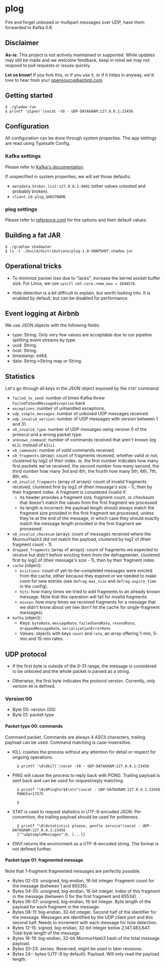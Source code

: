 # plog

Fire and forget unboxed or multipart messages over UDP, have them forwarded to Kafka 0.8.

## Disclaimer

**As-is:** This project is not actively maintained or supported.
While updates may still be made and we welcome feedback, keep in mind we may not respond to pull requests or issues quickly.

**Let us know!** If you fork this, or if you use it, or if it helps in anyway, we'd love to hear from you! opensource@airbnb.com

## Getting started

    $ ./gladew run
    $ printf 'yipee!'|socat -t0 - UDP-DATAGRAM:127.0.0.1:23456

## Configuration

All configuration can be done through system properties.
The app settings are read using Typesafe Config.

### Kafka settings

Please refer to [Kafka's documentation](http://kafka.apache.org/08/configuration.html).

If unspecified in system properties, we will set those defaults:
- `metadata.broker.list`: `127.0.0.1:9092` (other values untested and probably broken).
- `client.id`: `plog_$HOSTNAME`

### plog settings

Please refer to [reference.conf](src/main/resources/reference.conf) for the options and their default values.

## Building a fat JAR

    $ ./gradlew shadowJar
    $ ls -l ./build/distributions/plog-1.0-SNAPSHOT-shadow.jar

## Operational tricks

- To minimize packet loss due to "lacks", increase the kernel socket buffer size. For Linux, we use `sysctl net.core.rmem_max = 1048576`.

- Hole detection is a bit difficult to explain, but worth looking into.
  It is enabled by default, but can be disabled for performance.

## Event logging at Airbnb

We use JSON objects with the following fields:

- type: String. Only very few values are acceptable due to our pipeline splitting event streams by type.
- uuid: String.
- host: String.
- timestamp: int64.
- data: String→String map or String.

## Statistics

Let's go through all keys in the JSON object exposed by the `STAT` command:

- `failed_to_send`: number of times Kafka threw `FailedToSendMessageException` back
- `exceptions`: number of unhandled exceptions.
- `udp_simple_messages`: number of unboxed UDP messages received.
- `udp_invalid_version`: number of UDP messages with version between 1 and 31.
- `v0_invalid_type`: number of UDP messages using version 0 of the protocol and a wrong packet type.
- `unknown_command`: number of commands received that aren't known (eg `KLIL` instead of `KILL`).
- `v0_commands`: number of *valid* commands received.
- `v0_fragments` (array): count of fragments received, whether valid or not,
  clustered by log2 of their index.
  *Ie*, the first number indicates how many first packets we've received,
  the second number how many second,
  the third number how many 3rd and 4th,
  the fourth how many 5th, 6th, 7th, 8th, etc.
- `v0_invalid_fragments` (array of arrays): count of invalid fragments received,
  clustered first by log2 of (their message's size - 1), then by their fragment index.
  A fragment is considered invalid if:
  - its header provides a fragment size, fragment count, or checksum that doesn't match the values
    from the first fragment we processed
  - its length is incorrect: the payload length should always match the fragment size provided in
    the first fragment we processed, unless they're at the end of the message, in which case they
    should exactly match the message length provided in the first fragment we processed.
- `v0_invalid_checksum` (array): count of messages received where the MurmurHash3 did not match the
  payload, clustered by log2 of (their fragment count - 1).
- `dropped_fragments` (array of arrays): count of fragments we expected to
  receive but didn't before evicting them from the defragmenter,
  clustered first by log2 of (their message's size - 1), then by their fragment index.
- `cache` (object):
  - `evictions`: count of yet-to-be-completed messages were evicted from the cache,
    either because they expired or we needed to make room for new entries
    (see `defrag.max_size` and `defrag.expire_time` in the config).
  - `hits`: how many times we tried to add fragments to an already known message.
    Note that this operation will fail for invalid fragments.
  - `misses`: how many times we received fragments for a message that we didn't know about yet
    (we don't hit the cache for single-fragment messages).
- `kafka` (object):
  - Keys: `byteRate`, `messageRate`, `failedSendRate`, `resendRate`, `droppedMessageRate`, `serializationErrorRate`
  - Values: objects with keys `count` and `rate`, an array offering 1-min, 5-min and 15-min rates.

## UDP protocol

- If the first byte is outside of the 0-31 range, the message is considered to be unboxed and the whole packet is parsed as a string.

- Otherwise, the first byte indicates the protocol version. Currently, only version `00` is defined.

### Version 00

- Byte 00: version (00)
- Byte 01: packet type


#### Packet type 00: commands

Command packet. Commands are always 4 ASCII characters, trailing payload can be used. Command matching is case-insensitive.

- KILL crashes the process without any attention for detail or respect for ongoing operations.

        $ printf '\0\0kill'|socat -t0 - UDP-DATAGRAM:127.0.0.1:23456

- PING will cause the process to reply back with PONG. Trailing payload is sent back and can be used for request/reply matching.

        $ printf "\0\0PingFor$$\n\n"|socat - UDP-DATAGRAM:127.0.0.1:23456
        PONGFor17575
        
        $

- STAT is used to request statistics in UTF-8-encoded JSON. Per convention, the trailing payload should be used for politeness.

        $ printf "\0\0statistics please, gentle service"|socat - UDP-DATAGRAM:127.0.0.1:23456
        {""udpSimpleMessages":0, [...]}

- ENVI returns the environment as a UTF-8-encoded string. The format is not defined further.

#### Packet type 01: fragmented message

Note that 1-fragment fragmented messages are perfectly possible.

- Bytes 02-03: unsigned, big-endian, 16-bit integer. Fragment count for the message (between 1 and 65535).
- Bytes 04-05: unsigned, big-endian, 16-bit integer. Index of this fragment in the message (between 0 for the first fragment and 65534).
- Bytes 06-07: unsigned, big-endian, 16-bit integer. Byte length of the payload for each fragment in the message.
- Bytes 08-11: big-endian, 32-bit integer. Second half of the identifier for the message.
               Messages are identified by the UDP client port and this second half.
               Needs to increment with each message for hole detection.
- Bytes 12-15: signed, big-endian, 32-bit integer below 2,147,483,647. Total byte length of the message.
- Bytes 16-19: big-endian, 32-bit MurmurHash3 hash of the total message payload.
- Bytes 20-23: zeroes. Reserved, might be used in later revisions.
- Bytes 24-: bytes (UTF-8 by default). Payload. Will only read the payload length.
